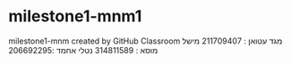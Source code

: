 # milestone1-mnm1
milestone1-mnm created by GitHub Classroom
מגד עטואן : 211709407
מישל מוסא : 314811589
נטלי אחמד :206692295
